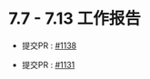 # 7.7 - 7.13 工作报告

- 提交PR : [#1138](https://github.com/riscv/sail-riscv/pull/1138)

- 提交PR : [#1131](https://github.com/riscv/sail-riscv/pull/1131)